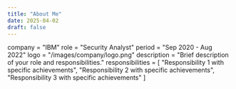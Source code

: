 ```yaml
---
title: "About Me"
date: 2025-04-02
draft: false
---
```

company = "IBM"
role = "Security Analyst"
period = "Sep 2020 - Aug 2022"
logo = "/images/company/logo.png"
description = "Brief description of your role and responsibilities."
responsibilities = [
    "Responsibility 1 with specific achievements",
    "Responsibility 2 with specific achievements",
    "Responsibility 3 with specific achievements"
]
